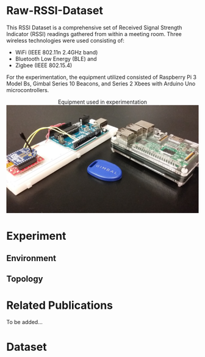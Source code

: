 # Raw-RSSI-Dataset

This RSSI Dataset is a comprehensive set of Received Signal Strength Indicator (RSSI) readings gathered from within a meeting room. Three wireless technologies were used consisting of:
 - WiFi (IEEE 802.11n 2.4GHz band)
 - Bluetooth Low Energy (BLE) and
 - Zigbee (IEEE 802.15.4)
 
 For the experimentation, the equipment utilized consisted of Raspberry Pi 3 Model Bs, Gimbal Series 10 Beacons, and Series 2 Xbees with Arduino Uno microcontrollers.
 
  <p align="center">
Equipment used in experimentation
<img src="https://github.com/ssadowsk/Raw-RSSI-Dataset/blob/master/Images/equipment.jpg">
 </p>
 
 # Experiment
 
 ## Environment
 
 ## Topology
 
 
 # Related Publications
 
 To be added...
 
 # Dataset
